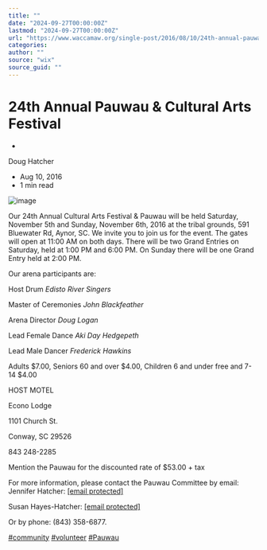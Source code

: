 ```yaml
---
title: ""
date: "2024-09-27T00:00:00Z"
lastmod: "2024-09-27T00:00:00Z"
url: "https://www.waccamaw.org/single-post/2016/08/10/24th-annual-pauwau-cultural-arts-festival"
categories:
author: ""
source: "wix"
source_guid: ""
---
```


# 24th Annual Pauwau & Cultural Arts Festival

-

Doug Hatcher
- Aug 10, 2016
- 1 min read

![image](https://static.wixstatic.com/media/87bda5_1331287b5590413a8521b11f0bef002a~mv2_d_2048_1365_s_2.jpg/v1/fill/w_147,h_98,al_c,q_80,usm_0.66_1.00_0.01,blur_2,enc_avif,quality_auto/87bda5_1331287b5590413a8521b11f0bef002a~mv2_d_2048_1365_s_2.jpg)

Our 24th Annual Cultural Arts Festival & Pauwau will be held Saturday, November 5th and Sunday, November 6th, 2016 at the tribal grounds, 591 Bluewater Rd, Aynor, SC.  We invite you to join us for the event.  The gates will open at 11:00 AM on both days.  There will be two Grand Entries on Saturday, held at 1:00 PM and 6:00 PM.  On Sunday there will be one Grand Entry held at 2:00 PM.

Our arena participants are:

Host Drum
 *Edisto River Singers*

Master of Ceremonies
 *John Blackfeather*

Arena Director
 *Doug Logan*

Lead Female Dance
 *Aki Day Hedgepeth*

Lead Male Dancer
 *Frederick Hawkins*

Adults $7.00, Seniors 60 and over $4.00, Children 6 and under free and 7-14 $4.00

HOST MOTEL

Econo Lodge

1101 Church St.

Conway, SC  29526

843 248-2285

Mention the Pauwau for the discounted rate of $53.00 + tax

For more information, please contact the Pauwau Committee by email: Jennifer Hatcher: [[email protected]](/cdn-cgi/l/email-protection)

Susan Hayes-Hatcher: [[email protected]](/cdn-cgi/l/email-protection)

Or by phone: (843) 358-6877.

[#community](https://www.waccamaw.org/updates/hashtags/community) [#volunteer](https://www.waccamaw.org/updates/hashtags/volunteer) [#Pauwau](https://www.waccamaw.org/updates/hashtags/Pauwau)

